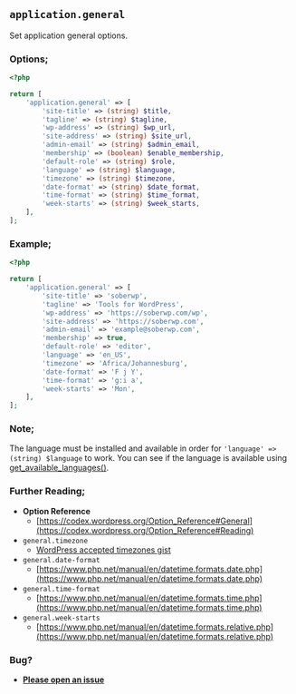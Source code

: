 ## `application.general`

Set application general options.

### Options;

```php
<?php

return [
    'application.general' => [
        'site-title' => (string) $title,
        'tagline' => (string) $tagline,
        'wp-address' => (string) $wp_url,
        'site-address' => (string) $site_url,
        'admin-email' => (string) $admin_email,
        'membership' => (boolean) $enable_membership,
        'default-role' => (string) $role,
        'language' => (string) $language,
        'timezone' => (string) $timezone,
        'date-format' => (string) $date_format,
        'time-format' => (string) $time_format,
        'week-starts' => (string) $week_starts,
    ],
];
```

### Example;

```php
<?php

return [
    'application.general' => [
        'site-title' => 'soberwp',
        'tagline' => 'Tools for WordPress',
        'wp-address' => 'https://soberwp.com/wp',
        'site-address' => 'https://soberwp.com',
        'admin-email' => 'example@soberwp.com',
        'membership' => true,
        'default-role' => 'editor',
        'language' => 'en_US',
        'timezone' => 'Africa/Johannesburg',
        'date-format' => 'F j Y',
        'time-format' => 'g:i a',
        'week-starts' => 'Mon',
    ],
];
```

### Note;

The language must be installed and available in order for `'language' => (string) $language` to work. You can see if the language is available using [get_available_languages()](https://developer.wordpress.org/reference/functions/get_available_languages/).

### Further Reading;

* **Option Reference**
    * [https://codex.wordpress.org/Option_Reference#General](https://codex.wordpress.org/Option_Reference#Reading)
* `general.timezone`
    * [WordPress accepted timezones gist](https://gist.github.com/mj1856/f0eaa302d56cd7b3dd3e)
* `general.date-format`
    * [https://www.php.net/manual/en/datetime.formats.date.php](https://www.php.net/manual/en/datetime.formats.date.php)
* `general.time-format`
    * [https://www.php.net/manual/en/datetime.formats.time.php](https://www.php.net/manual/en/datetime.formats.time.php)
* `general.week-starts`
    * [https://www.php.net/manual/en/datetime.formats.relative.php](https://www.php.net/manual/en/datetime.formats.relative.php)

### Bug?

* **[Please open an issue](https://github.com/soberwp/intervention/issues/new?title=[application.general]&labels=bug&assignees=darrenjacoby)**
